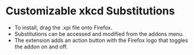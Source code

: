 Customizable xkcd Substitutions
===============================

- To install, drag the .xpi file onto Firefox.
- Substitutions can be accessed and modified from the addons menu.
- The extension adds an action button with the Firefox logo that toggles the addon on and off.
